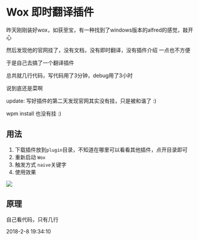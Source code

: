 # Wox 即时翻译插件
昨天刚刚装好wox，如获至宝，有一种找到了windows版本的alfred的感觉，敲开心



然后发现他的官网挂了，没有文档，没有即时翻译，没有插件介绍 一点也不方便



于是自己去搞了一个翻译插件



总共就几行代码，写代码用了3分钟，debug用了3小时 



说到底还是菜啊



update: 写好插件的第二天发现官网其实没有挂，只是被和谐了 :)

wpm install 也没有挂 :) 



## 用法

1. 下载插件放到`plugin`目录，不知道在哪里可以看看其他插件，点开目录即可
2. 重新启动 `Wox`
3. 触发方式 `naive`关键字
4. 使用效果

![](http://oqyjccf1n.bkt.clouddn.com/20180208-193953.png)



## 原理

自己看代码，只有几行



2018-2-8 19:34:10